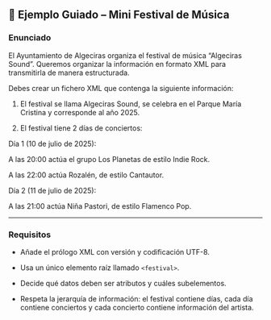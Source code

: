 
## 📝 Ejemplo Guiado – Mini Festival de Música

### Enunciado

El Ayuntamiento de Algeciras organiza el festival de música “Algeciras Sound”. Queremos organizar la información en formato XML para transmitirla de manera estructurada.

Debes crear un fichero XML que contenga la siguiente información:

1. El festival se llama Algeciras Sound, se celebra en el Parque María Cristina y corresponde al año 2025.


2. El festival tiene 2 días de conciertos:

Día 1 (10 de julio de 2025):

A las 20:00 actúa el grupo Los Planetas de estilo Indie Rock.

A las 22:00 actúa Rozalén, de estilo Cantautor.

Día 2 (11 de julio de 2025):

A las 21:00 actúa Niña Pastori, de estilo Flamenco Pop.

---

### Requisitos

- Añade el prólogo XML con versión y codificación UTF-8.

- Usa un único elemento raíz llamado `<festival>`.

- Decide qué datos deben ser atributos y cuáles subelementos.

- Respeta la jerarquía de información: el festival contiene días, cada día contiene conciertos y cada concierto contiene información del artista.
